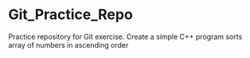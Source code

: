 # Git_Practice_Repo
Practice repository for Git exercise. Create a simple C++ program sorts array of numbers in ascending order
